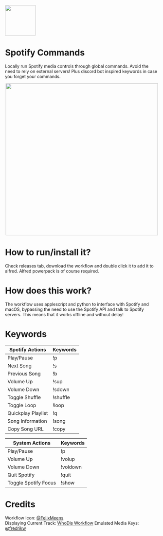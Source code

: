 <h1>
<img src="https://media.macosicons.com/parse/files/macOSicons/5c3276837ae2b75b1d7a8a3cef29e5ca_low_res_Spotify.png" width="100">
</h1>
<h1>
Spotify Commands
</h1>

Locally run Spotify media controls through global commands. Avoid the need to rely on external servers! Plus discord bot inspired keywords in case you forget your commands.

<div align="center">
  <img src="https://user-images.githubusercontent.com/77747704/143671013-955601f8-7c7e-4fd9-9e8a-baa4faad75dc.gif" width="500">
</div>

# How to run/install it?
Check releases tab, download the workflow and double click it to add it to alfred.
Alfred powerpack is of course required.

# How does this work?
The workflow uses applescript and python to interface with Spotify and macOS, bypassing the need to use the Spotify API and talk to Spotify servers. This means that it works offline and without delay!

# Keywords

| Spotify Actions     | Keywords      |
| -------------       | ------------- |
| Play/Pause          | !p            |
| Next Song           | !s            |
| Previous Song       | !b            |
| Volume Up           | !sup          |
| Volume Down         | !sdown        |
| Toggle Shuffle      | !shuffle      |
| Toggle Loop         | !loop         |
| Quickplay Playlist  | !q            |
| Song Information    | !song         |
| Copy Song URL       | !copy         |

| System Actions      | Keywords      |
| -------------       | ------------- |
| Play/Pause          | !p            |
| Volume Up           | !volup        |
| Volume Down         | !voldown      |
| Quit Spotify        | !quit         |
| Toggle Spotify Focus| !show         |

# Credits
Workflow Icon: [@FelixMeens](https://twitter.com/FelixMeens)  
Displaying Current Track: [WhoDis Workflow](https://github.com/blackspike/spotify-whodis-alfred-workflow)
  Emulated Media Keys: [@fredrikw](https://stackoverflow.com/questions/11045814/emulate-media-key-press-on-mac)


